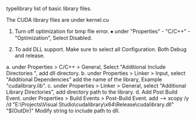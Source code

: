 typelibrary
list of basic library files.

The CUDA library files are under kernel.cu

1. Turn off optimization for bmp file error.
  ⦁	under "Properties" - "C/C++" - "Optimization", Select Disabled.
  
2. To add DLL support. 
  Make sure to select all Configuration. Both Debug and release.
  
  a. under Properties > C/C++ > General, Select "Additional Include Directories ", add dll directory.
  b. under Properties > Linker > Input, select "Additional Dependencies" add the name of the library, Example "cudalibrary.lib".
  c. under Properties > Linker > General, select "Additional Library Directories", add directory path to the library.
  d. Add Post Build Event. 
     under Properties > Build Events > Post-Build Event. 
     add -->  xcopy /y /d "E:\Projects\Visual Studio\cudalibrary\x64\Release\cudalibrary.dll" "$(OutDir)"
     Modify string to include path to dll.




